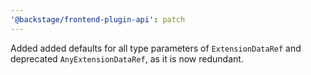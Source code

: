 ```yaml
---
'@backstage/frontend-plugin-api': patch
---
```


Added added defaults for all type parameters of `ExtensionDataRef` and deprecated `AnyExtensionDataRef`, as it is now redundant.
